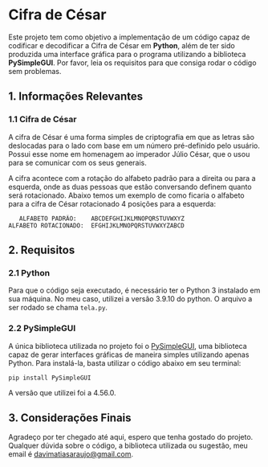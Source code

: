 # Cifra de César

Este projeto tem como objetivo a implementação de um código capaz de codificar e decodificar a Cifra de César em **Python**, além de ter sido produzida uma interface gráfica para o programa utilizando a biblioteca **PySimpleGUI**. Por favor, leia os requisitos para que consiga rodar o código sem problemas.

## 1. Informações Relevantes

### 1.1 Cifra de César

A cifra de César é uma forma simples de criptografia em que as letras são deslocadas para o lado com base em um número pré-definido pelo usuário. Possui esse nome em homenagem ao imperador Júlio César, que o usou para se comunicar com os seus generais.

A cifra acontece com a rotação do alfabeto padrão para a direita ou para a esquerda, onde as duas pessoas que estão conversando definem quanto será rotacionado. Abaixo temos um exemplo de como ficaria o alfabeto para a cifra de César rotacionado 4 posições para a esquerda:

       ALFABETO PADRÃO:    ABCDEFGHIJKLMNOPQRSTUVWXYZ
    ALFABETO ROTACIONADO:  EFGHIJKLMNOPQRSTUVWXYZABCD

## 2. Requisitos

### 2.1 Python

Para que o código seja executado, é necessário ter o Python 3 instalado em sua máquina. No meu caso, utilizei a versão 3.9.10 do python. O arquivo a ser rodado se chama `tela.py`.

### 2.2 PySimpleGUI

A única biblioteca utilizada no projeto foi o [PySimpleGUI](https://pysimplegui.readthedocs.io/en/latest/), uma biblioteca capaz de gerar interfaces gráficas de maneira simples utilizando apenas Python. Para instalá-la, basta utilizar o código abaixo em seu terminal:

    pip install PySimpleGUI

A versão que utilizei foi a 4.56.0.

## 3. Considerações Finais

Agradeço por ter chegado até aqui, espero que tenha gostado do projeto. Qualquer dúvida sobre o código, a biblioteca utilizada ou sugestão, meu email é davimatiasaraujo@gmail.com.
